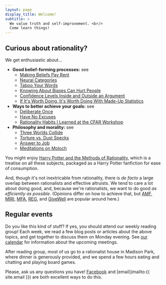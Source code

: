 ```yaml
---
layout: page
display_title: Welcome!
subtitle: >
  We value truth and self-improvement. <br/>
  Come learn things!
---
```


## Curious about rationality?
We get enthusiastic about...

* **Good belief-forming processes:** see
  - [Making Beliefs Pay Rent](http://lesswrong.com/lw/i3/making_beliefs_pay_rent_in_anticipated_experiences/)
  - [Neural Categories](http://lesswrong.com/lw/nn/neural_categories/)
  - [Taboo Your Words](http://lesswrong.com/lw/nu/taboo_your_words/)
  - [Knowing About Biases Can Hurt People](http://lesswrong.com/lw/he/knowing_about_biases_can_hurt_people/)
  - [Confidence Levels Inside and Outside an Argument](http://lesswrong.com/lw/3be/confidence_levels_inside_and_outside_an_argument/)
  - [If It's Worth Doing, It's Worth Doing With Made-Up Statistics](http://slatestarcodex.com/2013/05/02/if-its-worth-doing-its-worth-doing-with-made-up-statistics/)
* **Ways to better achieve your goals:** see
  - [Deliberate Once](http://mindingourway.com/deliberate-once/)
  - [Have No Excuses](http://mindingourway.com/have-no-excuses/)
  - [Rationality Habits I Learned at the CFAR Workshop](http://lesswrong.com/lw/gxr/rationality_habits_i_learned_at_the_cfar_workshop/)
* **Philosophy and morality:** see
  - [Three Worlds Collide](http://lesswrong.com/lw/y4/three_worlds_collide_08/)
  - [Torture vs. Dust Specks](http://lesswrong.com/lw/kn/torture_vs_dust_specks/)
  - [Answer to Job](http://slatestarcodex.com/2015/03/15/answer-to-job/)
  - [Meditations on Moloch](http://slatestarcodex.com/2014/07/30/meditations-on-moloch/)

You might enjoy [Harry Potter and the Methods of Rationality](http://hpmor.com/chapter/1), which is a treatise on all these subjects, packaged as a Harry Potter fanfiction for ease of consumption.

And, though it's not inextricable from rationality, there is <em>de facto</em> a large overlap between rationalists and effective altruists. We tend to care a lot about doing good, and, because we're rationalists, we want to do good *as efficiently as possible*. (Opinions differ on how to achieve that, but
  [AMF](https://www.againstmalaria.com/),
  [MIRI](https://intelligence.org/),
  [MFA](http://www.mercyforanimals.org/),
  [REG](https://reg-charity.org/),
  and [GiveWell](http://www.givewell.org/)
  are popular around here.)

## Regular events
Do you like this kind of stuff? If yes, you should attend our weekly reading group! Each week, we read a few blog posts or articles about the above topics, and get together to discuss them on Monday evening. See [our calendar](/calendar) for information about the upcoming meetings.

After reading group, most of us go to a rationalist house in Madison Park, where dinner is generously provided, and we spend a few hours eating and chatting and playing board games.

<!-- Might wanna link to previous reading notes: http://palegreendot.net/ -->
<!-- Do we *have* other events? -->

Please, ask us any questions you have! [Facebook](https://www.facebook.com/groups/seattlerationality/) and [email](mailto:{{ site.email }}) are both excellent ways to do this.
